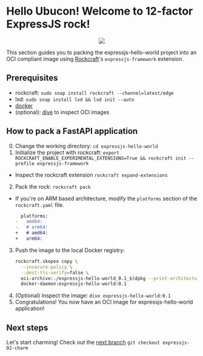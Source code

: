 # Hello Ubucon! Welcome to 12-factor ExpressJS rock!

<p align="center">
    <img src="https://encrypted-tbn0.gstatic.com/images?q=tbn:ANd9GcQt_7ioYr9T6uh35rT46Z_cyNVtMM_SgbHppA&s">
</p>

This section guides you to packing the expressjs-hello-world project into an OCI compliant image
using [Rockcraft](https://github.com/canonical/rockcraft)'s `expressjs-framework` extension.

## Prerequisites

- rockcraft: `sudo snap install rockcraft --channel=latest/edge`
- lxd: `sudo snap install lxd && lxd init --auto`
- [docker](https://docs.docker.com/engine/install/)
- (optional): [dive](https://github.com/wagoodman/dive) to inspect OCI images

## How to pack a FastAPI application

0. Change the working directory: `cd expressjs-hello-world`
1. Initialize the project with rockcraft: `export ROCKCRAFT_ENABLE_EXPERIMENTAL_EXTENSIONS=True && rockcraft init --profile expressjs-framework`
  - Inspect the rockcraft extension `rockcraft expand-extensions`
2. Pack the rock: `rockcraft pack`
  - If you're on ARM based architecture, modify the `platforms` section of the `rockcraft.yaml` file.
    ```diff
      platforms:
    -   amd64:
    -   # arm64:
    +   # amd64:
    +   arm64:
    ```
3. Push the image to the local Docker registry:
    ```bash
    rockcraft.skopeo copy \
      --insecure-policy \
      --dest-tls-verify=false \
      oci-archive:./expressjs-hello-world_0.1_$(dpkg --print-architecture).rock \
      docker-daemon:expressjs-hello-world:0.1
    ```
4. (Optional) Inspect the image: `dive expressjs-hello-world:0.1`
5. Congratulations! You now have an OCI image for expressjs-hello-world application!

## Next steps

Let's start charming! Check out the [next branch](https://github.com/yanksyoon/hello-ubucon/tree/expressjs-02-charm) `git checkout expressjs-02-charm`
